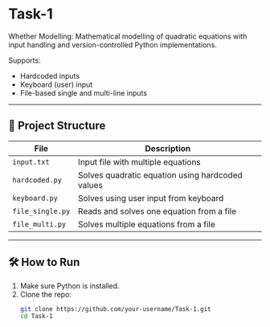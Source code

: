 # Task-1
Whether Modelling: Mathematical modelling of quadratic equations with input handling and version-controlled Python implementations.


Supports:
- Hardcoded inputs
- Keyboard (user) input
- File-based single and multi-line inputs

---

## 📂 Project Structure

| File                | Description                                  |
|---------------------|----------------------------------------------|
| `input.txt`         | Input file with multiple equations           |
| `hardcoded.py`      | Solves quadratic equation using hardcoded values |
| `keyboard.py`       | Solves using user input from keyboard        |
| `file_single.py`    | Reads and solves one equation from a file    |
| `file_multi.py`     | Solves multiple equations from a file        |


---

## 🛠️ How to Run

1. Make sure Python is installed.
2. Clone the repo:
   ```bash
   git clone https://github.com/your-username/Task-1.git
   cd Task-1
